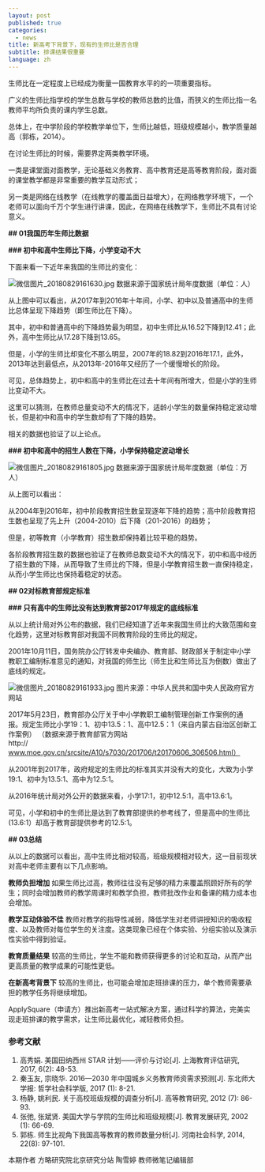 ```yaml
---
layout: post
published: true
categories:
  - news
title: 新高考下背景下，现有的生师比是否合理
subtitle: 排课结果很重要
language: zh
---
```


生师比在一定程度上已经成为衡量一国教育水平的的一项重要指标。

广义的生师比指学校的学生总数与学校的教师总数的比值，而狭义的生师比指一名教师平均所负责的课内学生总数。

总体上，在中学阶段的学校教学单位下，生师比越低，班级规模越小，教学质量越高（郭栋，2014）。

在讨论生师比的时候，需要界定两类教学环境。

一类是课堂面对面教学，无论基础义务教育、高中教育还是高等教育阶段，面对面的课堂教学都是非常重要的教学互动形式；

另一类是网络在线教学（在线教学的覆盖面日益增大），在网络教学环境下，一个老师可以面向千万个学生进行讲课，因此，在网络在线教学下，生师比不具有讨论意义。

**## 01我国历年生师比数据**


**### 初中和高中生师比下降，小学变动不大**


下面来看一下近年来我国的生师比的变化：

![微信图片_20180829161630.jpg]({{site.baseurl}}/image/微信图片_20180829161630.jpg)
数据来源于国家统计局年度数据（单位：人）

从上图中可以看出，从2017年到2016年十年间，小学、初中以及普通高中的生师比总体呈现下降趋势（即生师比在下降）。

其中，初中和普通高中的下降趋势最为明显，初中生师比从16.52下降到12.41；此外，高中生师比从17.28下降到13.65。

但是，小学的生师比却变化不那么明显，2007年的18.82到2016年17.1，此外，2013年达到最低点，从2013年-2016年又经历了一个缓慢增长的阶段。

可见，总体趋势上，初中和高中的生师比在过去十年间有所增大，但是小学的生师比变动不大。

这里可以猜测，在教师总量变动不大的情况下，适龄小学生的数量保持稳定波动增长，但是初中和高中的学生数却有了下降的趋势。

相关的数据也验证了以上论点。

**### 初中和高中的招生人数在下降，小学保持稳定波动增长**


![微信图片_20180829161805.jpg]({{site.baseurl}}/image/微信图片_20180829161805.jpg)
数据来源于国家统计局年度数据（单位：万人）

从上图可以看出：

从2004年到2016年，初中阶段教育招生数呈现逐年下降的趋势；高中阶段教育招生数也呈现了先上升（2004-2010）后下降（201-2016）的趋势；

但是，初等教育（小学教育）招生数却保持着比较平稳的趋势。

各阶段教育招生数的数据也验证了在教师总数变动不大的情况下，初中和高中经历了招生数的下降，从而导致了生师比的下降，但是小学教育招生数一直保持稳定，从而小学生师比也保持着稳定的状态。

**## 02对标教育部规定标准**


**### 只有高中的生师比没有达到教育部2017年规定的底线标准**


从以上统计局对外公布的数据，我们已经知道了近年来我国生师比的大致范围和变化趋势，这里对标教育部对我国不同教育阶段的生师比的规定。

2001年10月11日，国务院办公厅转发中央编办、教育部、财政部关于制定中小学教职工编制标准意见的通知，对我国的师生比（师生比和生师比互为倒数）做出了底线的规定。

![微信图片_20180829161933.jpg]({{site.baseurl}}/image/微信图片_20180829161933.jpg)
图片来源：中华人民共和国中央人民政府官方网站

2017年5月23日，教育部办公厅关于中小学教职工编制管理创新工作案例的通报。规定生师比小学19：1、初中13.5：1、高中12.5：1（来自内蒙古自治区创新工作案例）
（数据来源于教育部官方网站http://www.moe.gov.cn/srcsite/A10/s7030/201706/t20170606_306506.html）

从2001年到2017年，政府规定的生师比的标准其实并没有大的变化，大致为小学19:1、初中为13.5:1、高中为12.5:1。

从2016年统计局对外公开的数据来看，小学17:1，初中12.5:1，高中13.6:1。

可见，小学和初中的生师比是达到了教育部提供的参考线了，但是高中的生师比(13.6:1）却高于教育部提供参考的12.5:1。

**## 03总结**


从以上的数据可以看出，高中生师比相对较高，班级规模相对较大，这一目前现状对高中老师主要有以下几点影响。

**教师负担增加**
如果生师比过高，教师往往没有足够的精力来覆盖照顾好所有的学生；同时会增加教师的教学周课时和教学负担，教师批改作业和备课的精力成本也会增加。

**教学互动体验不佳**
教师对教学的指导性减弱，降低学生对老师讲授知识的吸收程度、以及教师对每位学生的关注度。这类现象已经在个体实验、分组实验以及演示性实验中得到验证。

**教育质量结果**
较高的生师比，学生不能和教师获得更多的讨论和互动，从而产出更高质量的教学成果的可能性更低。

**在新高考背景下**
较高的生师比，也可能会增加走班排课的压力，单个教师需要承担的教学任务将继续增加。

ApplySquare（申请方）推出新高考一站式解决方案，通过科学的算法，完美实现走班排课的教学需求，让生师比最优化，减轻教师负担。

### 参考文献

1. 高秀娟. 美国田纳西州 STAR 计划——评价与讨论[J]. 上海教育评估研究, 2017, 6(2): 48-53.
2. 秦玉友, 宗晓华. 2016—2030 年中国城乡义务教育师资需求预测[J]. 东北师大学报: 哲学社会科学版, 2017 (1): 8-21.
3. 杨静, 姚利民. 关于高校班级规模的调查分析[J]. 高等教育研究, 2012 (7): 86-93.
4. 张弛, 张斌贤. 美国大学与学院的生师比和班级规模[J]. 教育发展研究, 2002 (1): 66-69.
5. 郭栋. 师生比视角下我国高等教育的教师数量分析[J]. 河南社会科学, 2014, 22(8): 97-101.

本期作者 方略研究院北京研究分站 陶雪婷 教师微笔记编辑部
